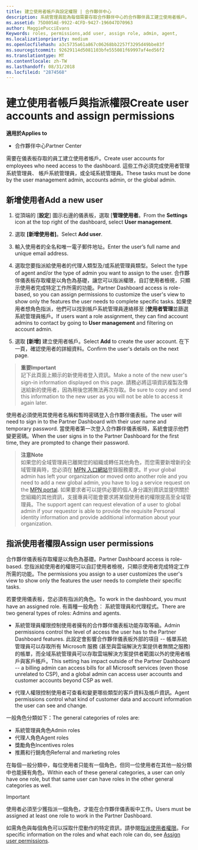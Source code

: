 ```yaml
---
title: 建立使用者帳戶與設定權限 | 合作夥伴中心
description: 系統管理員能為每個需要存取合作夥伴中心的合作夥伴員工建立使用者帳戶。
ms.assetid: 75D805AE-9922-4CFD-9427-196047D70963
author: MaggiePucciEvans
Keywords: roles, permissions,add user, assign role, admin, agent,
ms.localizationpriority: medium
ms.openlocfilehash: a3c5735a61a867c06268bb2257f3295d49bbe83f
ms.sourcegitcommit: 92629114d5081103bfe555081f69997af4ed56f2
ms.translationtype: MT
ms.contentlocale: zh-TW
ms.lasthandoff: 08/31/2018
ms.locfileid: "2874568"
---
```

# <a name="create-user-accounts-and-assign-permissions"></a><span data-ttu-id="1735b-103">建立使用者帳戶與指派權限</span><span class="sxs-lookup"><span data-stu-id="1735b-103">Create user accounts and assign permissions</span></span>

**<span data-ttu-id="1735b-104">適用於</span><span class="sxs-lookup"><span data-stu-id="1735b-104">Applies to</span></span>**

-  <span data-ttu-id="1735b-105">合作夥伴中心</span><span class="sxs-lookup"><span data-stu-id="1735b-105">Partner Center</span></span>

<span data-ttu-id="1735b-106">需要在儀表板存取的員工建立使用者帳戶。</span><span class="sxs-lookup"><span data-stu-id="1735b-106">Create user accounts for employees who need access to the dashboard.</span></span> <span data-ttu-id="1735b-107">這些工作必須完成使用者管理系統管理員、 帳戶系統管理員，或全域系統管理員。</span><span class="sxs-lookup"><span data-stu-id="1735b-107">These tasks must be done by the user management admin, accounts admin, or the global admin.</span></span> 


## <a name="add-a-new-user"></a><span data-ttu-id="1735b-108">新增使用者</span><span class="sxs-lookup"><span data-stu-id="1735b-108">Add a new user</span></span>

1. <span data-ttu-id="1735b-109">從頂端的 [**設定**] 圖示右邊的儀表板，選取 [**管理使用者**。</span><span class="sxs-lookup"><span data-stu-id="1735b-109">From the **Settings** icon at the top right of the dashboard, select **User management**.</span></span>

2.  <span data-ttu-id="1735b-110">選取 **\[新增使用者\]**。</span><span class="sxs-lookup"><span data-stu-id="1735b-110">Select **Add user**.</span></span>

3.  <span data-ttu-id="1735b-111">輸入使用者的全名和唯一電子郵件地址。</span><span class="sxs-lookup"><span data-stu-id="1735b-111">Enter the user’s full name and unique email address.</span></span>

4.  <span data-ttu-id="1735b-112">選取您要指派給使用者的代理人類型及/或系統管理員類型。</span><span class="sxs-lookup"><span data-stu-id="1735b-112">Select the type of agent and/or the type of admin you want to assign to the user.</span></span> <span data-ttu-id="1735b-113">合作夥伴儀表板存取權是以角色為基礎，讓您可以指派權限，自訂使用者檢視，只顯示使用者完成特定工作所需的功能。</span><span class="sxs-lookup"><span data-stu-id="1735b-113">Partner Dashboard access is role-based, so you can assign permissions to customize the user's view to show only the features the user needs to complete specific tasks.</span></span>  <span data-ttu-id="1735b-114">如果使用者想角色指派，他們可以找到帳戶系統管理員連絡移至 [**使用者管理**並篩選系統管理員帳戶。</span><span class="sxs-lookup"><span data-stu-id="1735b-114">If users want a role assignment, they can find account admins to contact by going to **User management** and filtering on account admin.</span></span>

5.  <span data-ttu-id="1735b-115">選取 **\[新增\]** 建立使用者帳戶。</span><span class="sxs-lookup"><span data-stu-id="1735b-115">Select **Add** to create the user account.</span></span> <span data-ttu-id="1735b-116">在下一頁，確認使用者的詳細資料。</span><span class="sxs-lookup"><span data-stu-id="1735b-116">Confirm the user's details on the next page.</span></span>

>**<span data-ttu-id="1735b-117">重要</span><span class="sxs-lookup"><span data-stu-id="1735b-117">Important</span></span>**<br>
<span data-ttu-id="1735b-118">記下此頁面上顯示的新使用者登入資訊。</span><span class="sxs-lookup"><span data-stu-id="1735b-118">Make a note of the new user's sign-in information displayed on this page.</span></span> <span data-ttu-id="1735b-119">請務必將這項資訊複製及傳送給新的使用者，因為稍後您將無法再次存取。</span><span class="sxs-lookup"><span data-stu-id="1735b-119">Be sure to copy and send this information to the new user as you will not be able to access it again later.</span></span> 

<span data-ttu-id="1735b-120">使用者必須使用其使用者名稱和暫時密碼登入合作夥伴儀表板。</span><span class="sxs-lookup"><span data-stu-id="1735b-120">The user will need to sign in to the Partner Dashboard with their user name and temporary password.</span></span> <span data-ttu-id="1735b-121">當使用者第一次登入合作夥伴儀表板時，系統會提示他們變更密碼。</span><span class="sxs-lookup"><span data-stu-id="1735b-121">When the user signs in to the Partner Dashboard for the first time, they are prompted to change their password.</span></span> 

>**<span data-ttu-id="1735b-122">注意</span><span class="sxs-lookup"><span data-stu-id="1735b-122">Note</span></span>**<br> <span data-ttu-id="1735b-123">如果您的全域管理員已離開您的組織或轉任其他角色，而您需要新增新的全域管理員時，您必須在 [MPN 入口網站](https://partner.microsoft.com/support)登錄服務要求。</span><span class="sxs-lookup"><span data-stu-id="1735b-123">If your global admin has left your organization or moved onto another role and you need to add a new global admin, you have to log a service request on the [MPN portal](https://partner.microsoft.com/support).</span></span> <span data-ttu-id="1735b-124">如果要求者可以提供必要的個人身分識別資訊並提供關於您組織的其他資訊，支援專員可能會要求將某個使用者的權限提高至全域管理員。</span><span class="sxs-lookup"><span data-stu-id="1735b-124">The support agent can request elevation of a user to global admin if your requestor is able to provide the requisite Personal identity information and provide additional information about your organization.</span></span>

## <a name="assign-user-permissions"></a><span data-ttu-id="1735b-125">指派使用者權限</span><span class="sxs-lookup"><span data-stu-id="1735b-125">Assign user permissions</span></span>

<span data-ttu-id="1735b-126">合作夥伴儀表板存取權是以角色為基礎。</span><span class="sxs-lookup"><span data-stu-id="1735b-126">Partner Dashboard access is role-based.</span></span> <span data-ttu-id="1735b-127">您指派給使用者的權限可以自訂使用者檢視，只顯示使用者完成特定工作所需的功能。</span><span class="sxs-lookup"><span data-stu-id="1735b-127">The permissions you assign to a user customizes the user's view to show only the features the user needs to complete their specific tasks.</span></span> 

<span data-ttu-id="1735b-128">若要使用儀表板，您必須有指派的角色。</span><span class="sxs-lookup"><span data-stu-id="1735b-128">To work in the dashboard, you must have an assigned role.</span></span>  <span data-ttu-id="1735b-129">有兩種一般角色： 系統管理員和代理程式。</span><span class="sxs-lookup"><span data-stu-id="1735b-129">There are two general types of roles: Admins and agents.</span></span>

- <span data-ttu-id="1735b-130">系統管理員權限控制使用者擁有的合作夥伴儀表板功能存取等級。</span><span class="sxs-lookup"><span data-stu-id="1735b-130">Admin permissions control the level of access the user has to the Partner Dashboard features.</span></span> <span data-ttu-id="1735b-131">此設定會影響合作夥伴儀表板外部的項目 -- 帳單系統管理員可以存取所有 Microsoft 服務 (甚至與雲端解決方案提供者無關之服務) 的帳單，而全域系統管理員可以存取雲端解決方案提供者範圍以外的使用者帳戶與客戶帳戶。</span><span class="sxs-lookup"><span data-stu-id="1735b-131">This setting has impact outside of the Partner Dashboard -- a billing admin can access bills for all Microsoft services (even those unrelated to CSP), and a global admin can access user accounts and customer accounts beyond CSP as well.</span></span>

- <span data-ttu-id="1735b-132">代理人權限控制使用者可查看和變更哪些類型的客戶資料及帳戶資訊。</span><span class="sxs-lookup"><span data-stu-id="1735b-132">Agent permissions control what kind of customer data and account information the user can see and change.</span></span>
    
<span data-ttu-id="1735b-133">一般角色分類如下：</span><span class="sxs-lookup"><span data-stu-id="1735b-133">The general categories of roles are:</span></span> 
- <span data-ttu-id="1735b-134">系統管理員角色</span><span class="sxs-lookup"><span data-stu-id="1735b-134">Admin roles</span></span>
- <span data-ttu-id="1735b-135">代理人角色</span><span class="sxs-lookup"><span data-stu-id="1735b-135">Agent roles</span></span>
- <span data-ttu-id="1735b-136">獎勵角色</span><span class="sxs-lookup"><span data-stu-id="1735b-136">Incentives roles</span></span>
- <span data-ttu-id="1735b-137">推薦和行銷角色</span><span class="sxs-lookup"><span data-stu-id="1735b-137">Referral and marketing roles</span></span>


<span data-ttu-id="1735b-138">在每個一般分類中，每位使用者只能有一個角色，但同一位使用者在其他一般分類中也能擁有角色。</span><span class="sxs-lookup"><span data-stu-id="1735b-138">Within each of these general categories, a user can only have one role, but that same user can have roles in the other general categories as well.</span></span> 

>[!Important]
><span data-ttu-id="1735b-139">使用者必須至少獲指派一個角色，才能在合作夥伴儀表板中工作。</span><span class="sxs-lookup"><span data-stu-id="1735b-139">Users must be assigned at least one role to work in the Partner Dashboard.</span></span>

<span data-ttu-id="1735b-140">如需角色與每個角色可以採取什麼動作的特定資訊，請參閱[指派使用者權限](permissions-overview.md)。</span><span class="sxs-lookup"><span data-stu-id="1735b-140">For specific information on the roles and what each role can do, see [Assign user permissions](permissions-overview.md).</span></span>






